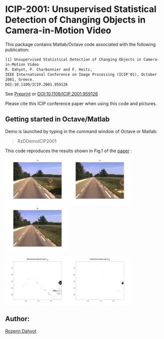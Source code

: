 # ICIP-2001: Unsupervised Statistical Detection of Changing Objects in Camera-in-Motion Video

This package contains Matlab/Octave code associated with the following publication: 

```
[1] Unsupervised Statistical Detection of Changing Objects in Camera-in-Motion Video
R. Dahyot, P. Charbonnier and F. Heitz, 
IEEE International Conference on Image Processing (ICIP'01), October 2001, Greece.
DOI:10.1109/ICIP.2001.959126
```

See [Preprint](paper/htm_icip2001.pdf)  or [DOI:10.1109/ICIP.2001.959126](http://dx.doi.org/10.1109/ICIP.2001.959126)

Please cite this ICIP conference paper when using this code and pictures. 

## Getting started in Octave/Matlab

Demo is launched by typing in the command window of Octave or Matlab:

> RzDDemoICIP2001 


This code reproduces the results shown in Fig.1 of the [paper](paper/htm_icip2001.pdf) :

<img width="200" alt="" src="images/fig1.jpg"><img width="200" alt="" src="images/fig2.jpg"><img width="200" alt="" src="images/fig3.jpg">

<img width="200" alt="" src="images/fig4.jpg"><img width="200" alt="" src="images/fig5.jpg">


## Author: 

[Rozenn Dahyot](https://roznn.github.io/)
